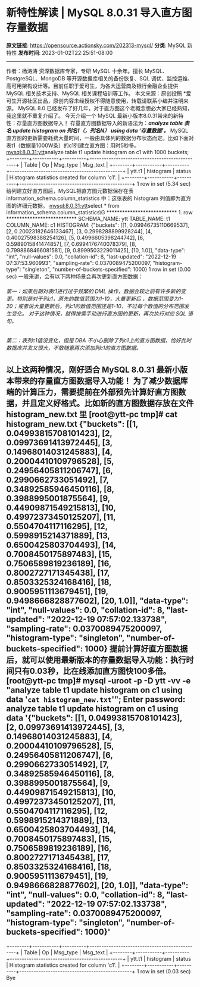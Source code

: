 # 新特性解读 | MySQL 8.0.31 导入直方图存量数据

**原文链接**: https://opensource.actionsky.com/202313-mysql/
**分类**: MySQL 新特性
**发布时间**: 2023-01-02T22:25:51-08:00

---

作者：杨涛涛
资深数据库专家，专研 MySQL 十余年。擅长 MySQL、PostgreSQL、MongoDB 等开源数据库相关的备份恢复、SQL 调优、监控运维、高可用架构设计等。目前任职于爱可生，为各大运营商及银行金融企业提供 MySQL 相关技术支持、MySQL 相关课程培训等工作。
本文来源：原创投稿
*爱可生开源社区出品，原创内容未经授权不得随意使用，转载请联系小编并注明来源。
MySQL 8.0 已经发布了好几年，对于直方图这个老概念想必大家已经熟知，我这里就不重复介绍了。 今天介绍一个 MySQL 最新小版本8.0.31带来的新特性：存量直方图数据导入！
存量直方图数据导入的新语法为：***analyze table 表名 update histogram on 列名1（，列名N） using data &#8216;存量数据&#8217;。***
MySQL 直方图的更新需要耗费大量时间，一般由具体列的数据分布状态而定。比如下面对表t1（数据量1000W条）的c1列建立直方图：用时5秒多。
<mysql:8.0.31:ytt>analyze table t1 update histogram on c1 with 1000 buckets;
+--------+-----------+----------+-----------------------------------------------+
| Table  | Op        | Msg_type | Msg_text                                      |
+--------+-----------+----------+-----------------------------------------------+
| ytt.t1 | histogram | status   | Histogram statistics created for column 'c1'. |
+--------+-----------+----------+-----------------------------------------------+
1 row in set (5.34 sec)
给列建立好直方图后，MySQL把直方图元数据保存在表 information_schema.column_statistics 中：这张表的 histogram 列值即为直方图的详细元数据。
<mysql:8.0.31:ytt>select * from information_schema.column_statistics\G
*************************** 1. row ***************************
SCHEMA_NAME: ytt
TABLE_NAME: t1
COLUMN_NAME: c1
HISTOGRAM: {"buckets": [[1, 0.09946735110669537], [2, 0.20023182646133467], [3, 0.2998288899928244], [4, 0.40027598388254126], [5, 0.4996605398244742], [6, 0.5989015841474857], [7, 0.6994176740078379], [8, 0.7998868466081581], [9, 0.8999503229011425], [10, 1.0]], "data-type": "int", "null-values": 0.0, "collation-id": 8, "last-updated": "2022-12-19 07:37:53.960993", "sampling-rate": 0.0370089475200097, "histogram-type": "singleton", "number-of-buckets-specified": 1000}
1 row in set (0.00 sec)
一般来讲，会有以下两种场景会再次更新直方图数据：
###### 第一：如果后期对表t1进行过于频繁的 DML 操作，数据会较之前有许多新的变更。特别是对于列c1，原先的数值范围为1-10，大量更新后 ，数据范围变为1-20；或者说大量更新后，列c1的数值范围还是1-10，不过每个数值的分布范围发生变化。 对于这种情况，就得按需手动进行直方图的更新，再次执行对应 SQL 语句。
###### 第二：表列c1值没变化，但是 DBA 不小心删除了列c1上的直方图数据，恰好此时数据库并发又很大，不敢随意再次添加列c1的直方图数据。
以上这两种情况，刚好适合 MySQL 8.0.31 最新小版本带来的存量直方图数据导入功能！
为了减少数据库端的计算压力，需要提前在外部预先计算好直方图数据，并且定义好格式。比如新的直方图数据存放在文件 histogram_new.txt 里
[root@ytt-pc tmp]# cat histogram_new.txt
{"buckets": [[1, 0.04993815708101423], [2, 0.09973691413972445], [3, 0.14968014031245883], [4, 0.20004410109796528], [5, 0.24956405811206747], [6, 0.2990662733051492], [7, 0.34892585946450116], [8, 0.3988995001875564], [9, 0.44909871549215813], [10, 0.49972373450125207], [11, 0.5504704117116295], [12, 0.5998915214371889], [13, 0.6500425803704493], [14, 0.7008450175897483], [15, 0.7506589819236189], [16, 0.8002727171345438], [17, 0.8503325324168416], [18, 0.9005951113679451], [19, 0.9498666828877602], [20, 1.0]], "data-type": "int", "null-values": 0.0, "collation-id": 8, "last-updated": "2022-12-19 07:57:02.133738", "sampling-rate": 0.0370089475200097, "histogram-type": "singleton", "number-of-buckets-specified": 1000}
提前计算好直方图数据后，就可以使用最新版本的存量数据导入功能：执行时间只有0.03秒，比在线添加直方图快100多倍。
[root@ytt-pc tmp]# mysql -uroot -p -D ytt -vv -e "analyze table t1 update histogram on c1 using data '`cat histogram_new.txt`'";
Enter password:
analyze table t1 update histogram on c1 using data '{"buckets": [[1, 0.04993815708101423], [2, 0.09973691413972445], [3, 0.14968014031245883], [4, 0.20004410109796528], [5, 0.24956405811206747], [6, 0.2990662733051492], [7, 0.34892585946450116], [8, 0.3988995001875564], [9, 0.44909871549215813], [10, 0.49972373450125207], [11, 0.5504704117116295], [12, 0.5998915214371889], [13, 0.6500425803704493], [14, 0.7008450175897483], [15, 0.7506589819236189], [16, 0.8002727171345438], [17, 0.8503325324168416], [18, 0.9005951113679451], [19, 0.9498666828877602], [20, 1.0]], "data-type": "int", "null-values": 0.0, "collation-id": 8, "last-updated": "2022-12-19 07:57:02.133738", "sampling-rate": 0.0370089475200097, "histogram-type": "singleton", "number-of-buckets-specified": 1000}'
--------------
+--------+-----------+----------+-----------------------------------------------+
| Table  | Op        | Msg_type | Msg_text                                      |
+--------+-----------+----------+-----------------------------------------------+
| ytt.t1 | histogram | status   | Histogram statistics created for column 'c1'. |
+--------+-----------+----------+-----------------------------------------------+
1 row in set (0.03 sec)
Bye